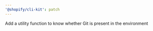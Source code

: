 ```yaml
---
'@shopify/cli-kit': patch
---
```


Add a utility function to know whether Git is present in the environment
